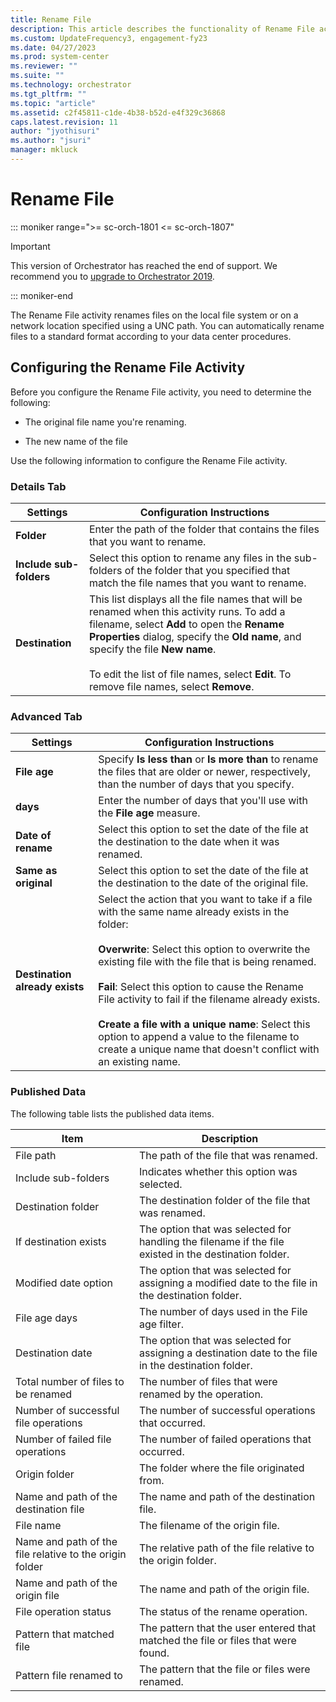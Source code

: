 ```yaml
---
title: Rename File
description: This article describes the functionality of Rename File activity.
ms.custom: UpdateFrequency3, engagement-fy23
ms.date: 04/27/2023
ms.prod: system-center
ms.reviewer: ""
ms.suite: ""
ms.technology: orchestrator
ms.tgt_pltfrm: ""
ms.topic: "article"
ms.assetid: c2f45811-c1de-4b38-b52d-e4f329c36868
caps.latest.revision: 11
author: "jyothisuri"
ms.author: "jsuri"
manager: mkluck
---
```

# Rename File

::: moniker range=">= sc-orch-1801 <= sc-orch-1807"

> [!IMPORTANT]
>
> This version of Orchestrator has reached the end of support. We recommend you to [upgrade to Orchestrator 2019](../index.yml).

::: moniker-end

The Rename File activity renames files on the local file system or on a network location specified using a UNC path. You can automatically rename files to a standard format according to your data center procedures.  

## Configuring the Rename File Activity  
 Before you configure the Rename File activity, you need to determine the following:  

- The original file name you're renaming.  

- The new name of the file  

Use the following information to configure the Rename File activity.  

### Details Tab  

|Settings|Configuration Instructions|  
|--------------|--------------------------------|  
|**Folder**|Enter the path of the folder that contains the files that you want to rename.|  
|**Include sub-folders**|Select this option to rename any files in the sub-folders of the folder that you specified that match the file names that you want to rename.|  
|**Destination**|This list displays all the file names that will be renamed when this activity runs. To add a filename, select **Add** to open the **Rename Properties** dialog, specify the **Old name**, and specify the file **New name**.<br /><br /> To edit the list of file names, select **Edit**. To remove file names, select **Remove**.|  

### Advanced Tab  

|Settings|Configuration Instructions|  
|--------------|--------------------------------|  
|**File age**|Specify **Is less than** or **Is more than** to rename the files that are older or newer, respectively, than the number of days that you specify.|  
|**days**|Enter the number of days that you'll use with the **File age** measure.|  
|**Date of rename**|Select this option to set the date of the file at the destination to the date when it was renamed.|  
|**Same as original**|Select this option to set the date of the file at the destination to the date of the original file.|  
|**Destination already exists**|Select the action that you want to take if a file with the same name already exists in the folder:<br /><br /> **Overwrite**: Select this option to overwrite the existing file with the file that is being renamed.<br /><br /> **Fail**: Select this option to cause the Rename File activity to fail if the filename already exists.<br /><br /> **Create a file with a unique name**: Select this option to append a value to the filename to create a unique name that doesn't conflict with an existing name.|  

### Published Data  
 The following table lists the published data items.  

|Item|Description|  
|----------|-----------------|  
|File path|The path of the file that was renamed.|  
|Include sub-folders|Indicates whether this option was selected.|  
|Destination folder|The destination folder of the file that was renamed.|  
|If destination exists|The option that was selected for handling the filename if the file existed in the destination folder.|  
|Modified date option|The option that was selected for assigning a modified date to the file in the destination folder.|  
|File age days|The number of days used in the File age filter.|  
|Destination date|The option that was selected for assigning a destination date to the file in the destination folder.|  
|Total number of files to be renamed|The number of files that were renamed by the operation.|  
|Number of successful file operations|The number of successful operations that occurred.|  
|Number of failed file operations|The number of failed operations that occurred.|  
|Origin folder|The folder where the file originated from.|  
|Name and path of the destination file|The name and path of the destination file.|  
|File name|The filename of the origin file.|  
|Name and path of the file relative to the origin folder|The relative path of the file relative to the origin folder.|  
|Name and path of the origin file|The name and path of the origin file.|  
|File operation status|The status of the rename operation.|  
|Pattern that matched file|The pattern that the user entered that matched the file or files that were found.|  
|Pattern file renamed to|The pattern that the file or files were renamed.|